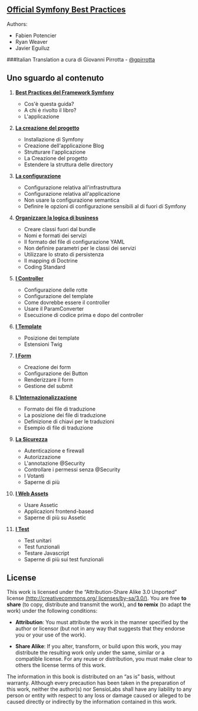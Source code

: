 
## [Official Symfony Best Practices](http://symfony.com/doc/current/best_practices/index.html)

Authors:
 * Fabien Potencier
 * Ryan Weaver
 * Javier Eguiluz


###Italian Translation
a cura di Giovanni Pirrotta - [@gpirrotta](https://twitter.com/gpirrotta)

## Uno sguardo al contenuto

1. [**Best Practices del Framework Symfony**](/it/capitolo-01.md)
    * Cos'è questa guida?
    * A chi è rivolto il libro?
    * L'applicazione


2. [**La creazione del progetto**](/it/capitolo-02.md)
    * Installazione di Symfony
    * Creazione dell'applicazione Blog
    * Strutturare l'applicazione
    * La Creazione del progetto
    * Estendere la struttura delle directory


3. [**La configurazione**](/it/capitolo-03.md)
    * Configurazione relativa all'infrastruttura
    * Configurazione relativa all'applicazione
    * Non usare la configurazione semantica
    * Definire le opzioni di configurazione sensibili al di fuori di Symfony



4. [**Organizzare la logica di business**](/it/capitolo-04.md)
    * Creare classi fuori dal bundle
    * Nomi e formati dei servizi
    * Il formato del file di configurazione YAML
    * Non definire parametri per le classi dei servizi
    * Utilizzare lo strato di persistenza
    * Il mapping di Doctrine
    * Coding Standard


5. [**I Controller**](/it/capitolo-05.md)
    * Configurazione delle rotte
    * Configurazione del template
    * Come dovrebbe essere il controller
    * Usare il ParamConverter
    * Esecuzione di codice prima e dopo del controller


6. [**I Template**](/it/capitolo-06.md)
    * Posizione dei template
    * Estensioni Twig


7. [**I Form**](/it/capitolo-07.md)
    * Creazione dei form
    * Configurazione dei Button
    * Renderizzare il form
    * Gestione del submit


8. [**L'Internazionalizzazione**](/it/capitolo-08.md)
    * Formato dei file di traduzione
    * La posizione dei file di traduzione
    * Definizione di chiavi per le traduzioni
    * Esempio di file di traduzione


9. [**La Sicurezza**](/it/capitolo-09.md)
    * Autenticazione e firewall
    * Autorizzazione
    * L'annotazione @Security
    * Controllare i permessi senza @Security
    * I Votanti
    * Saperne di più


10. [**I Web Assets**](/it/capitolo-10.md)
    * Usare Assetic
    * Applicazioni frontend-based
    * Saperne di più su Assetic


11. [**I Test**](/it/capitolo-11.md)
    * Test unitari
    * Test funzionali
    * Testare Javascript
    * Saperne di più sui test funzionali




## License

This work is licensed under the “Attribution-Share Alike 3.0 Unported” license [(http://creativecommons.org/
licenses/by-sa/3.0/)](http://creativecommons.org/licenses/by-sa/3.0/).
You are free **to share** (to copy, distribute and transmit the work), and **to remix** (to adapt the work) under the
following conditions:

 * **Attribution**: You must attribute the work in the manner specified by the author or licensor (but
not in any way that suggests that they endorse you or your use of the work).

 * **Share Alike**: If you alter, transform, or build upon this work, you may distribute the resulting work
only under the same, similar or a compatible license. For any reuse or distribution, you must make
clear to others the license terms of this work.

The information in this book is distributed on an “as is” basis, without warranty. Although every precaution
has been taken in the preparation of this work, neither the author(s) nor SensioLabs shall have any liability to
any person or entity with respect to any loss or damage caused or alleged to be caused directly or indirectly by
the information contained in this work.
